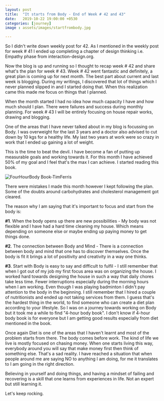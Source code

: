```yaml
---
layout: post
title:  "It starts from Body - End of Week # 42 and 43"
date:   2019-10-22 19:00:00 +0530
categories: [journey]
image : assets/images/startfrombody.jpg

---
```



So I didn't write down weekly post for 42. As I mentioned in the weekly post for week # 41  I ended up completing a chapter of design thinking i.e. Empathy phase from interaction-design.org.

Now the blog is up and running so I thought to recap week # 42 and share what's the plan for week # 43. Week # 42 went fantastic and definitely, a great plan is coming up for next month. The best part about current and last week is blogging.  During my writings, I discovered that lot of things which I never planned slipped in and I started doing that.  When this realization came this made me focus on things that I planned. 

When the month started I had no idea how much capacity I have and how much should I plan.  There were failures and success during monthly planning. For week # 43 I will be entirely focusing on house repair works, drawing and blogging. 

One of the areas that I have never talked about in my blog is focussing on Body.  I was overweight for the last 3 years and a doctor also advised to cut down by 10 kgs for a healthy life.  My last two years at work were so crazy in work that I ended up gaining a lot of weight.  

This is the time to beat the devil. I have become a fan of putting up measurable goals and working towards it.  For this month I have achieved 50% of my goal and I feel that's the max I can achieve. I started reading this book.

![FourHourBody Book-TimFerris]({{site.baseurl}}/assets/images/fourhourbody.png)

There were mistakes I made this month however I kept following the plan.  Some of the doubts around carbohydrates and cholesterol management got cleared. 

The reason why I am saying that it's important to focus and start from the body is:

**#1**. When the body opens up there are new possibilities -  My body was not flexible and I have had a hard time cleaning my house.  Which means depending on someone else or maybe ending up paying money to get things done.

**#2**. The connection between Body and Mind - There is a connection between body and mind that one has to discover themselves.  Once the body is fit it brings a lot of positivity and creativity in a way one thinks.

**#3**. Start with Body is easy to say and difficult to fulfil - I still remember that when I got out of my job my first focus area was on organizing the house.  I worked hard towards designing the house in such a way that daily chores take less time. Fewer interruptions especially during the morning hours when I am working.  Even though I was playing badminton I didn't pay attention to the body in the beginning.  I still remember that I hired a couple of nutritionists and ended up not taking services from them.  I guess that's the hardest thing in the world, to find someone who can create a diet plan according to your lifestyle.  So I was on a journey towards working on Body but it took me a while to find "4-hour body book".  I don't know if 4-hour body book is for everyone but I am getting good results especially from diet mentioned in the book. 

Once again Diet is one of the areas that I haven't learnt and most of the problem starts from there.  The body comes before work.  The kind of life we live is mostly focused on chasing money.  When one starts living this way, everybody around you will say that make money first then think of something else.  That's a sad reality.  I have reached a situation that when people around me are saying NO to anything I am doing, for me it translates to I am going in the right direction.  

Believing in yourself and doing things, and having a mindset of failing and recovering is a skill that one learns from experiences in life.  Not an expert but still learning it.

Let's keep rocking. 

